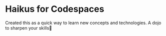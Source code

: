 
# Haikus for Codespaces

Created this as a quick way to learn new concepts and technologies. A dojo to sharpen your skills🔪
